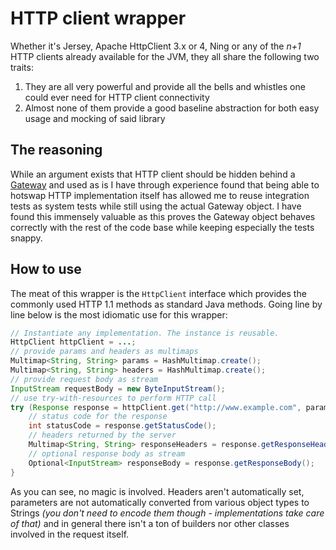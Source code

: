 # HTTP client wrapper

Whether it's Jersey, Apache HttpClient 3.x or 4, Ning or any of the *n+1* HTTP clients already available for the JVM,
they all share the following two traits:

 1. They are all very powerful and provide all the bells and whistles one could ever need for HTTP client connectivity
 2. Almost none of them provide a good baseline abstraction for both easy usage and mocking of said library

## The reasoning

While an argument exists that HTTP client should be hidden behind a
[Gateway](http://martinfowler.com/eaaCatalog/gateway.html) and used as is I have through experience found that being
able to hotswap HTTP implementation itself has allowed me to reuse integration tests as system tests while still using
the actual Gateway object. I have found this immensely valuable as this proves the Gateway object behaves correctly with
the rest of the code base while keeping especially the tests snappy.

## How to use

The meat of this wrapper is the `HttpClient` interface which provides the commonly used HTTP 1.1 methods as standard
Java methods. Going line by line below is the most idiomatic use for this wrapper:

```java
// Instantiate any implementation. The instance is reusable.
HttpClient httpClient = ...;
// provide params and headers as multimaps
Multimap<String, String> params = HashMultimap.create();
Multimap<String, String> headers = HashMultimap.create();
// provide request body as stream
InputStream requestBody = new ByteInputStream();
// use try-with-resources to perform HTTP call
try (Response response = httpClient.get("http://www.example.com", params, headers, requestBody)) {
    // status code for the response
    int statusCode = response.getStatusCode();
    // headers returned by the server
    Multimap<String, String> responseHeaders = response.getResponseHeaders();
    // optional response body as stream
    Optional<InputStream> responseBody = response.getResponseBody();
}
```

As you can see, no magic is involved. Headers aren't automatically set, parameters are not automatically converted from
various object types to Strings *(you don't need to encode them though - implementations take care of that)* and in
general there isn't a ton of builders nor other classes involved in the request itself.